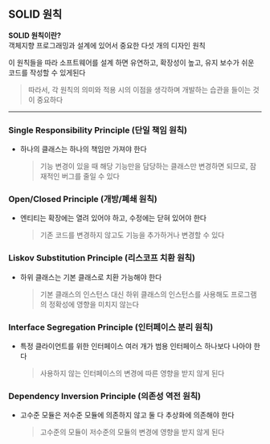 ## SOLID 원칙

**SOLID 원칙이란?**  
객체지향 프로그래밍과 설계에 있어서 중요한 다섯 개의 디자인 원칙

이 원칙들을 따라 소프트웨어를 설계 하면 유연하고, 확장성이 높고, 유지 보수가 쉬운 코드를 작성할 수 있게된다

> 따라서, 각 원칙의 의미와 적용 시의 이점을 생각하며 개발하는 습관을 들이는 것이 중요하다

---

### **S**ingle Responsibility Principle (단일 책임 원칙)

- 하나의 클래스는 하나의 책임만 가져야 한다
  > 기능 변경이 있을 때 해당 기능만을 담당하는 클래스만 변경하면 되므로, 잠재적인 버그를 줄일 수 있다

### **O**pen/Closed Principle (개방/폐쇄 원칙)

- 엔티티는 확장에는 열려 있어야 하고, 수정에는 닫혀 있어야 한다
  > 기존 코드를 변경하지 않고도 기능을 추가하거나 변경할 수 있다

### **L**iskov Substitution Principle (리스코프 치환 원칙)

- 하위 클래스는 기본 클래스로 치환 가능해야 한다
  > 기본 클래스의 인스턴스 대신 하위 클래스의 인스턴스를 사용해도 프로그램의 정확성에 영향을 미치지 않는다

### **I**nterface Segregation Principle (인터페이스 분리 원칙)

- 특정 클라이언트를 위한 인터페이스 여러 개가 범용 인터페이스 하나보다 나아야 한다
  > 사용하지 않는 인터페이스의 변경에 따른 영향을 받지 않게 된다

### **D**ependency Inversion Principle (의존성 역전 원칙)

- 고수준 모듈은 저수준 모듈에 의존하지 않고 둘 다 추상화에 의존해야 한다
  > 고수준의 모듈이 저수준의 모듈의 변경에 영향을 받지 않게 된다
